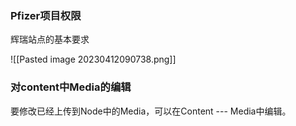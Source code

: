 ### Pfizer项目权限
辉瑞站点的基本要求

![[Pasted image 20230412090738.png]]

### 对content中Media的编辑
要修改已经上传到Node中的Media，可以在Content --- Media中编辑。